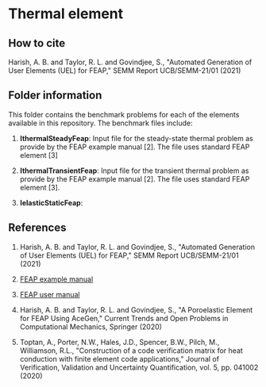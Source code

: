 # Thermal element

## How to cite

Harish, A. B. and Taylor, R. L. and Govindjee, S., "Automated Generation of User Elements (UEL) for FEAP," SEMM Report UCB/SEMM-21/01 (2021)

## Folder information

This folder contains the benchmark problems for each of the elements available in this repository. The benchmark files include:

1. **IthermalSteadyFeap**: Input file for the steady-state thermal problem as provide by the FEAP example manual [2]. The file uses standard FEAP element [3]

2. **IthermalTransientFeap**: Input file for the transient thermal problem as provide by the FEAP example manual [2]. The file uses standard FEAP element [3].

3. **IelasticStaticFeap**:

## References

1. Harish, A. B. and Taylor, R. L. and Govindjee, S., "Automated Generation of User Elements (UEL) for FEAP," SEMM Report UCB/SEMM-21/01 (2021)

2. <a href=http://projects.ce.berkeley.edu/feap/example_86.pdf>FEAP example manual</a>

3. <a href=http://projects.ce.berkeley.edu/feap/manual_86.pdf>FEAP user manual</a>

4. Harish, A. B. and Taylor, R. L. and Govindjee, S., "A Poroelastic Element for FEAP Using AceGen," Current Trends and Open Problems in Computational Mechanics, Springer (2020)

5. Toptan, A., Porter, N.W., Hales, J.D., Spencer, B.W., Pilch, M., Williamson, R.L., "Construction of a code verification matrix for heat conduction with finite element code applications," Journal of Verification, Validation and Uncertainty Quantification, vol. 5, pp. 041002 (2020)
